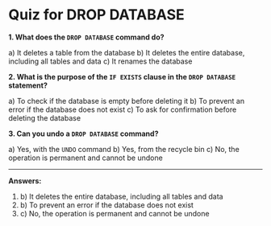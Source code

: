# Quiz for DROP DATABASE

**1. What does the `DROP DATABASE` command do?**

a) It deletes a table from the database
b) It deletes the entire database, including all tables and data
c) It renames the database

**2. What is the purpose of the `IF EXISTS` clause in the `DROP DATABASE` statement?**

a) To check if the database is empty before deleting it
b) To prevent an error if the database does not exist
c) To ask for confirmation before deleting the database

**3. Can you undo a `DROP DATABASE` command?**

a) Yes, with the `UNDO` command
b) Yes, from the recycle bin
c) No, the operation is permanent and cannot be undone

---

**Answers:**

1.  b) It deletes the entire database, including all tables and data
2.  b) To prevent an error if the database does not exist
3.  c) No, the operation is permanent and cannot be undone
